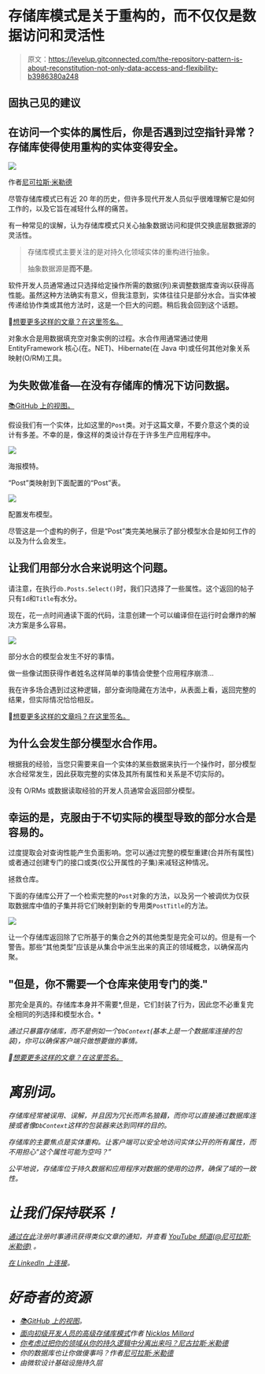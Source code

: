 # 存储库模式是关于重构的，而不仅仅是数据访问和灵活性

> 原文：<https://levelup.gitconnected.com/the-repository-pattern-is-about-reconstitution-not-only-data-access-and-flexibility-b3986380a248>

## 固执己见的建议

## 在访问一个实体的属性后，你是否遇到过空指针异常？存储库使得使用重构的实体变得安全。

![](img/a7835aabd952233e9fa1a988c42a723b.png)

作者[尼可拉斯·米勒德](https://medium.com/u/7c7a43b3d9de?source=post_page-----b3986380a248--------------------------------)

尽管存储库模式已有近 20 年的历史，但许多现代开发人员似乎很难理解它是如何工作的，以及它旨在减轻什么样的痛苦。

有一种常见的误解，认为存储库模式只关心抽象数据访问和提供交换底层数据源的灵活性。

> 存储库模式主要关注的是对持久化领域实体的重构进行抽象。
> 
> 抽象数据源是**而不是**。

软件开发人员通常通过只选择给定操作所需的数据(列)来调整数据库查询以获得高性能。虽然这种方法确实有意义，但我注意到，实体往往只是部分水合。当实体被传递给协作类或其他方法时，这是一个巨大的问题。稍后我会回到这个话题。

🔔[想要更多这样的文章？在这里签名。](https://nmillard.medium.com/subscribe)

对象水合是用数据填充空对象实例的过程。水合作用通常通过使用 EntityFramework 核心(在。NET)、Hibernate(在 Java 中)或任何其他对象关系映射(O/RM)工具。

## 为失败做准备—在没有存储库的情况下访问数据。

[📚GitHub 上的视图。](https://github.com/NMillard/SimpleWebApps/tree/master/other-projects/RepositoryEntityReconsitution/src/Reconstitution.Demo)

假设我们有一个实体，比如这里的`Post`类。对于这篇文章，不要介意这个类的设计有多差。不幸的是，像这样的类设计存在于许多生产应用程序中。

![](img/a121d7f13be9c2f2c23f58ef17e28622.png)

海报模特。

“Post”类映射到下面配置的“Post”表。

![](img/51bf740cb086a570760c36ff25ba7544.png)

配置发布模型。

尽管这是一个虚构的例子，但是“Post”类完美地展示了部分模型水合是如何工作的以及为什么会发生。

## 让我们用部分水合来说明这个问题。

请注意，在执行`db.Posts.Select()`时，我们只选择了一些属性。这个返回的帖子只有`Id`和`Title`有水分。

现在，花一点时间通读下面的代码，注意创建一个可以编译但在运行时会爆炸的解决方案是多么容易。

![](img/41355fc8621b03b93248473d65dbb313.png)

部分水合的模型会发生不好的事情。

做一些像试图获得作者姓名这样简单的事情会使整个应用程序崩溃…

我在许多场合遇到过这种逻辑，部分查询隐藏在方法中，从表面上看，返回完整的结果，但实际情况恰恰相反。

🔔[想要更多这样的文章吗？在这里签名。](https://nmillard.medium.com/subscribe)

## 为什么会发生部分模型水合作用。

根据我的经验，当您只需要来自一个实体的某些数据来执行一个操作时，部分模型水合经常发生，因此获取完整的实体及其所有属性和关系是不切实际的。

没有 O/RMs 或数据读取经验的开发人员通常会返回部分模型。

## 幸运的是，克服由于不切实际的模型导致的部分水合是容易的。

过度提取会对查询性能产生负面影响。您可以通过完整的模型重建(合并所有属性)或者通过创建专门的接口或类(仅公开属性的子集)来减轻这种情况。

拯救仓库。

下面的存储库公开了一个检索完整的`Post`对象的方法，以及另一个被调优为仅获取数据库中值的子集并将它们映射到新的专用类`PostTitle`的方法。

![](img/a7f8206a1d5134d4a2fb130b6a7d47c8.png)

让一个存储库返回除了它所基于的集合之外的其他类型是完全可以的。但是有一个警告。那些“其他类型”应该是从集合中派生出来的真正的领域概念，以确保高内聚。

## "但是，你不需要一个仓库来使用专门的类."

那完全是真的。存储库本身并不需要*,但是，它们封装了行为，因此您不必重复完全相同的列选择和模型水合。*

*通过只暴露存储库，而不是例如一个`DbContext`(基本上是一个数据库连接的包装)，你可以确保客户端只做想要做的事情。*

*🔔[想要更多这样的文章？在这里签名。](https://nmillard.medium.com/subscribe)*

# *离别词。*

*存储库经常被误用、误解，并且因为冗长而声名狼藉，而你可以直接通过数据库连接或者像`DbContext`这样的包装器来达到同样的目的。*

*存储库的主要焦点是实体重构。让客户端可以安全地访问实体公开的所有属性，而不用担心“这个属性可能为空吗？”*

*公平地说，存储库位于持久数据和应用程序对数据的使用的边界，确保了域的一致性。*

# *让我们保持联系！*

*[通过在此](https://nmillard.medium.com/subscribe)注册时事通讯获得类似文章的通知，并查看 [*YouTube 频道(@尼可拉斯·米勒德)*](https://www.youtube.com/channel/UCaUy83EAkVdXsZjF3xGSvMw) *。**

*[在 LinkedIn 上连接](https://www.linkedin.com/in/nicklasmillard/)。*

# *好奇者的资源*

*   *[📚GitHub 上的视图](https://github.com/NMillard/SimpleWebApps/tree/master/other-projects/RepositoryEntityReconsitution/src/Reconstitution.Demo)。*
*   *[面向初级开发人员的高级存储库模式](/accessing-your-data-using-advanced-repository-pattern-for-beginner-developers-73609ea86b2c)作者 [Nicklas Millard](https://medium.com/u/7c7a43b3d9de?source=post_page-----b3986380a248--------------------------------)*
*   *[你考虑过把你的领域从你的持久逻辑中分离出来吗？尼古拉斯·米勒德](/do-you-consider-separating-your-domain-from-your-persistence-logic-5db3e3dae917)*
*   *你的数据库也让你做傻事吗？作者[尼可拉斯·米勒德](https://medium.com/u/7c7a43b3d9de?source=post_page-----b3986380a248--------------------------------)*
*   *由微软设计基础设施持久层*